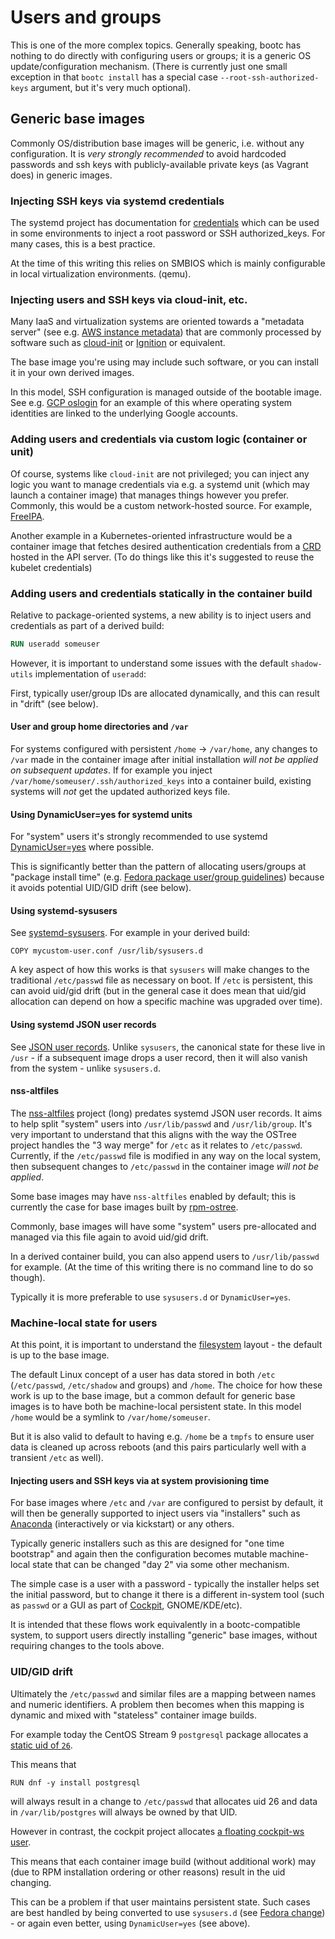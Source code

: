 
# Users and groups

This is one of the more complex topics. Generally speaking, bootc has nothing to
do directly with configuring users or groups; it is a generic OS
update/configuration mechanism. (There is currently just one small exception in
that `bootc install` has a special case `--root-ssh-authorized-keys` argument,
but it's very much optional).

## Generic base images

Commonly OS/distribution base images will be generic, i.e.
without any configuration.  It is *very strongly recommended*
to avoid hardcoded passwords and ssh keys with publicly-available
private keys (as Vagrant does) in generic images.

### Injecting SSH keys via systemd credentials

The systemd project has documentation for [credentials](https://systemd.io/CREDENTIALS/)
which can be used in some environments to inject a root
password or SSH authorized_keys.  For many cases, this
is a best practice.

At the time of this writing this relies on SMBIOS which
is mainly configurable in local virtualization environments.
(qemu).

### Injecting users and SSH keys via cloud-init, etc.

Many IaaS and virtualization systems are oriented towards a "metadata server"
(see e.g. [AWS instance metadata](https://docs.aws.amazon.com/AWSEC2/latest/UserGuide/ec2-instance-metadata.html))
that are commonly processed by software such as [cloud-init](https://cloud-init.io/)
or [Ignition](https://github.com/coreos/ignition) or equivalent.

The base image you're using may include such software, or you
can install it in your own derived images.

In this model, SSH configuration is managed outside of the bootable
image.  See e.g. [GCP oslogin](https://cloud.google.com/compute/docs/oslogin/)
for an example of this where operating system identities are linked
to the underlying Google accounts.

### Adding users and credentials via custom logic (container or unit)

Of course, systems like `cloud-init` are not privileged; you
can inject any logic you want to manage credentials via
e.g. a systemd unit (which may launch a container image)
that manages things however you prefer.  Commonly,
this would be a custom network-hosted source.  For example,
[FreeIPA](https://www.freeipa.org/page/Main_Page).

Another example in a Kubernetes-oriented infrastructure would
be a container image that fetches desired authentication
credentials from a [CRD](https://kubernetes.io/docs/tasks/extend-kubernetes/custom-resources/custom-resource-definitions/)
hosted in the API server.  (To do things like this
it's suggested to reuse the kubelet credentials)

### Adding users and credentials statically in the container build

Relative to package-oriented systems, a new ability is to inject
users and credentials as part of a derived build:

```dockerfile
RUN useradd someuser
```

However, it is important to understand some issues with the default
`shadow-utils` implementation of `useradd`:

First, typically user/group IDs are allocated dynamically, and this can result in "drift" (see below).

#### User and group home directories and `/var`

For systems configured with persistent `/home` → `/var/home`, any changes to `/var` made
in the container image after initial installation *will not be applied on subsequent updates*.  If for example you inject `/var/home/someuser/.ssh/authorized_keys`
into a container build, existing systems will *not* get the updated authorized keys file.

#### Using DynamicUser=yes for systemd units

For "system" users it's strongly recommended to use systemd [DynamicUser=yes](https://www.freedesktop.org/software/systemd/man/latest/systemd.exec.html#DynamicUser=) where
possible.

This is significantly better than the pattern of allocating users/groups
at "package install time" (e.g. [Fedora package user/group guidelines](https://docs.fedoraproject.org/en-US/packaging-guidelines/UsersAndGroups/)) because
it avoids potential UID/GID drift (see below).

#### Using systemd-sysusers

See [systemd-sysusers](https://www.freedesktop.org/software/systemd/man/latest/systemd-sysusers.html).  For example in your derived build:

```
COPY mycustom-user.conf /usr/lib/sysusers.d
```

A key aspect of how this works is that `sysusers` will make changes
to the traditional `/etc/passwd` file as necessary on boot.  If
`/etc` is persistent, this can avoid uid/gid drift (but
in the general case it does mean that uid/gid allocation can
depend on how a specific machine was upgraded over time).

#### Using systemd JSON user records

See [JSON user records](https://systemd.io/USER_RECORD/).  Unlike `sysusers`,
the canonical state for these live in `/usr` - if a subsequent
image drops a user record, then it will also vanish
from the system - unlike `sysusers.d`.

#### nss-altfiles

The [nss-altfiles](https://github.com/aperezdc/nss-altfiles) project
(long) predates systemd JSON user records.  It aims to help split
"system" users into `/usr/lib/passwd` and `/usr/lib/group`.  It's
very important to understand that this aligns with the way
the OSTree project handles the "3 way merge" for `/etc` as it
relates to `/etc/passwd`.  Currently, if the `/etc/passwd` file is
modified in any way on the local system, then subsequent changes
to `/etc/passwd` in the container image *will not be applied*.

Some base images may have `nss-altfiles` enabled by default;
this is currently the case for base images built by
[rpm-ostree](https://github.com/coreos/rpm-ostree).

Commonly, base images will have some "system" users pre-allocated
and managed via this file again to avoid uid/gid drift.

In a derived container build, you can also append users
to `/usr/lib/passwd` for example.  (At the time of this
writing there is no command line to do so though).

Typically it is more preferable to use `sysusers.d`
or `DynamicUser=yes`.

### Machine-local state for users

At this point, it is important to understand the [filesystem](filesystem.md)
layout - the default is up to the base image.

The default Linux concept of a user has data stored in both `/etc` (`/etc/passwd`, `/etc/shadow` and groups)
and `/home`.  The choice for how these work is up to the base image, but
a common default for generic base images is to have both be machine-local persistent state.
In this model `/home` would be a symlink to `/var/home/someuser`.

But it is also valid to default to having e.g. `/home` be a `tmpfs`
to ensure user data is cleaned up across reboots (and this pairs particularly
well with a transient `/etc` as well).

#### Injecting users and SSH keys via at system provisioning time

For base images where `/etc` and `/var` are configured to persist by default, it
will then be generally supported to inject users via "installers" such
as [Anaconda](https://github.com/rhinstaller/anaconda/) (interactively or
via kickstart) or any others.

Typically generic installers such as this are designed for "one time bootstrap"
and again then the configuration becomes mutable machine-local state
that can be changed "day 2" via some other mechanism.

The simple case is a user with a password - typically the installer helps
set the initial password, but to change it there is a different in-system
tool (such as `passwd` or a GUI as part of [Cockpit](https://cockpit-project.org/), GNOME/KDE/etc).

It is intended that these flows work equivalently in a bootc-compatible
system, to support users directly installing "generic" base images, without
requiring changes to the tools above.

### UID/GID drift

Ultimately the `/etc/passwd` and similar files are a mapping
between names and numeric identifiers.  A problem then becomes
when this mapping is dynamic and mixed with "stateless"
container image builds.

For example today the CentOS Stream 9 `postgresql` package
allocates a [static uid of `26`](https://gitlab.com/redhat/centos-stream/rpms/postgresql/-/blob/a03cf81d4b9a77d9150a78949269ae52a0027b54/postgresql.spec#L847).

This means that
```
RUN dnf -y install postgresql
```

will always result in a change to `/etc/passwd` that allocates uid 26
and data in `/var/lib/postgres` will always be owned by that UID.

However in contrast, the cockpit project allocates
[a floating cockpit-ws user](https://gitlab.com/redhat/centos-stream/rpms/cockpit/-/blob/1909236ad28c7d93238b8b3b806ecf9c4feb7e46/cockpit.spec#L506).

This means that each container image build (without additional work)
may (due to RPM installation ordering or other reasons) result
in the uid changing.  

This can be a problem if that user maintains persistent state.
Such cases are best handled by being converted to use `sysusers.d`
(see [Fedora change](https://fedoraproject.org/wiki/Changes/Adopting_sysusers.d_format)) - or again even better, using `DynamicUser=yes` (see above).

